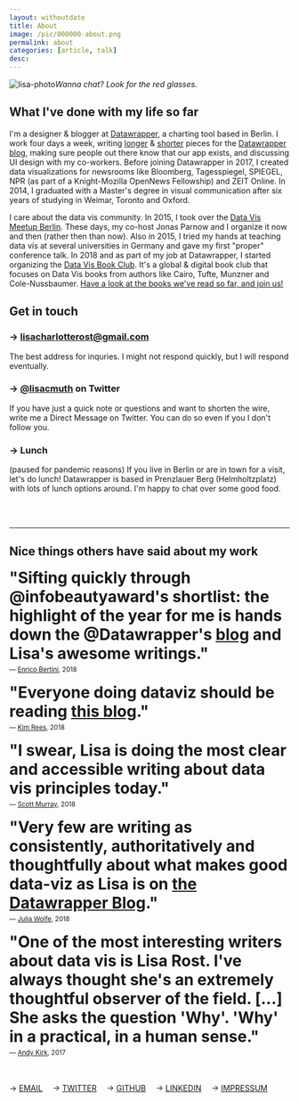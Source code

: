 ```yaml
---
layout: withoutdate
title: About
image: /pic/000000-about.png
permalink: about
categories: [article, talk]
desc:
---
```


![lisa-photo](/pic/0000-lisahead3.jpg)*Wanna chat? Look for the red glasses.*

## What I've done with my life so far

I'm a designer & blogger at [Datawrapper](https://www.datawrapper.de/), a charting tool based in Berlin. I work four days a week,  writing [longer](https://blog.datawrapper.de/category/thoughts-how-to-s/) & [shorter](https://blog.datawrapper.de/category/weekly-chart/) pieces for the [Datawrapper blog](https://blog.datawrapper.de/), making sure people out there know that our app exists, and discussing UI design with my co-workers. Before joining Datawrapper in 2017, I created data visualizations for newsrooms like Bloomberg, Tagesspiegel, SPIEGEL, NPR (as part of a Knight-Mozilla OpenNews Fellowship) and ZEIT Online. In 2014, I graduated with a Master's degree in visual communication after six years of studying in Weimar, Toronto and Oxford.

I care about the data vis community. In 2015, I took over the [Data Vis Meetup Berlin](https://www.meetup.com/Data-Visualization-Berlin/events/). These days, my co-host Jonas Parnow and I organize it now and then (rather then than now). Also in 2015, I tried my hands at teaching data vis at several universities in Germany and gave my first "proper" conference talk. In 2018 and as part of my job at Datawrapper, I started organizing the [Data Vis Book Club](https://twitter.com/datavisclub). It's a global & digital book club that focuses on Data Vis books from authors like Cairo, Tufte, Munzner and Cole-Nussbaumer. [Have a look at the books we've read so far, and join us!](https://blog.datawrapper.de/tags/bookclub/)


## Get in touch

### &rarr;  [lisacharlotterost@gmail.com](mailto:lisacharlotterost@gmail.com)
The best address for inquries. I might not respond quickly, but  I will respond eventually.

### &rarr;  [@lisacmuth](https://twitter.com/lisacmuth) on Twitter
If you have just a quick note or questions and want to shorten the wire, write me a Direct Message on Twitter. You can do so even if you I don't follow you.

### &rarr;  Lunch
(paused for pandemic reasons) If you live in Berlin or are in town for a visit, let's do lunch! Datawrapper is based in Prenzlauer Berg (Helmholtzplatz) with lots of lunch options around. I'm happy to chat over some good food.

<br><br>
<hr>
<h2>Nice things others have said about my work</h2>
<p>
  <!-- &rarr; "Excellent talk, wish this aspect of data visualization were discussed more often" – <a href="https://twitter.com/galka_max/status/814209170375376900">Max Galka</a> about my talk <a href="/datapoint-in-bar">A Data Point Walks Into a Bar"</a><br> -->
<h1 style="margin-top: 0px; margin-bottom: 5px;">"Sifting quickly through @infobeautyaward's shortlist: the highlight of the year for me is hands down the @Datawrapper's <a href="https://blog.datawrapper.de/">blog</a> and Lisa's awesome writings."</h1>
<small>— <a href="https://twitter.com/FILWD/status/1050209621980446721">Enrico Bertini</a>, 2018</small><br><br>

<h1 style="margin-top: 0px; margin-bottom: 5px;">"Everyone doing dataviz should be reading <a href="https://blog.datawrapper.de/">this blog</a>."</h1>
<small>— <a href="https://twitter.com/krees/status/976422988508794880">Kim Rees</a>, 2018</small><br><br>

<h1 style="margin-top: 0px; margin-bottom: 5px;">"I swear, Lisa is doing the most clear and accessible writing about data vis principles today."</h1>   <small>— <a href="https://vis.social/@scott/100005444529064633">Scott Murray</a>, 2018</small><br><br>

<h1 style="margin-top: 0px; margin-bottom: 5px;">"Very few are writing as consistently, authoritatively and thoughtfully about what makes good data-viz as Lisa is on <a href="https://blog.datawrapper.de/">the Datawrapper Blog</a>."</h1>   <small>— <a href="https://twitter.com/juruwolfe/status/1052542325673615360">Julia Wolfe</a>, 2018</small><br><br>

<h1 style="margin-top: 0px; margin-bottom: 5px;">"One of the most interesting writers about data vis is Lisa Rost. I've always thought she's an extremely thoughtful observer of the field. [...] She asks the question 'Why'. 'Why' in a practical, in a human sense."</h1>   <small>— <a href="https://policyviz.com/podcast/episode-108-andy-kirk/">Andy Kirk</a>, 2017</small><br><br>

</p>

<br>

<div class="sidebar-text">
  &rarr; <a href="mailto:lisacharlotterost@gmail.com">EMAIL</a>&emsp;
  &rarr; <a href="https://twitter.com/lisacmuth" target="_blank">TWITTER</a>&emsp;
  &rarr; <a href="https://github.com/lisacharlotterost" target="_blank">GITHUB</a>&emsp;
  &rarr; <a href="https://www.linkedin.com/in/lisacharlottemuth/" target="_blank">LINKEDIN</a>&emsp;
  &rarr; <a href="/impressum.html">IMPRESSUM</a>
</div><br>
